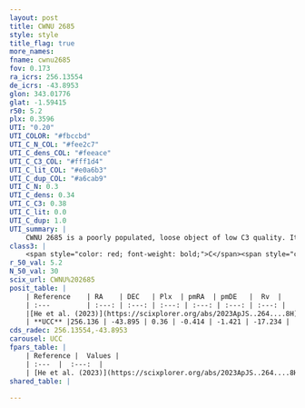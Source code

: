 ```yaml
---
layout: post
title: CWNU 2685
style: style
title_flag: true
more_names: 
fname: cwnu2685
fov: 0.173
ra_icrs: 256.13554
de_icrs: -43.8953
glon: 343.01776
glat: -1.59415
r50: 5.2
plx: 0.3596
UTI: "0.20"
UTI_COLOR: "#fbccbd"
UTI_C_N_COL: "#fee2c7"
UTI_C_dens_COL: "#feeace"
UTI_C_C3_COL: "#fff1d4"
UTI_C_lit_COL: "#e0a6b3"
UTI_C_dup_COL: "#a6cab9"
UTI_C_N: 0.3
UTI_C_dens: 0.34
UTI_C_C3: 0.38
UTI_C_lit: 0.0
UTI_C_dup: 1.0
UTI_summary: |
    CWNU 2685 is a poorly populated, loose object of low C3 quality. It was recently reported in the literature.
class3: |
    <span style="color: red; font-weight: bold;">C</span><span style="color: #FFC300; font-weight: bold;">B</span>
r_50_val: 5.2
N_50_val: 30
scix_url: CWNU%202685
posit_table: |
    | Reference    | RA    | DEC   | Plx  | pmRA  | pmDE   |  Rv  |
    | :---         | :---: | :---: | :---: | :---: | :---: | :---: |
    |[He et al. (2023)](https://scixplorer.org/abs/2023ApJS..264....8H) | 256.139 | -43.881 | 0.376 | -0.414 | -1.4 | -45.22 |
    | **UCC** |256.136 | -43.895 | 0.36 | -0.414 | -1.421 | -17.234 | 
cds_radec: 256.13554,-43.8953
carousel: UCC
fpars_table: |
    | Reference |  Values |
    | :---  |  :---:  |
    | [He et al. (2023)](https://scixplorer.org/abs/2023ApJS..264....8H) | `A0=3.45, m-M=11.85, logAge=8.65` |
shared_table: |
    
---
```

